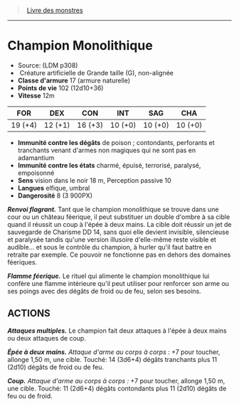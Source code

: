 ﻿> [Livre des monstres](tome_of_beasts.md)

---

# Champion Monolithique

- Source: (LDM p308)
-  Créature artificielle de Grande taille (G), non-alignée
- **Classe d'armure** 17 (armure naturelle)
- **Points de vie** 102 (12d10+36)
- **Vitesse** 12m

|FOR|DEX|CON|INT|SAG|CHA|
|---|---|---|---|---|---|
|19 (+4)|12 (+1)|16 (+3)|10 (+0)|10 (+0)|10 (+0)|

- **Immunité contre les dégâts** de poison ; contondants, perforants et tranchants venant d'armes non magiques qui ne sont pas en adamantium
- **Immunité contre les états** charmé, épuisé, terrorisé, paralysé, empoisonné
- **Sens** vision dans le noir 18 m, Perception passive 10
- **Langues** elfique, umbral
- **Dangerosité** 8 (3 900PX)

**_Renvoi flagrant._** Tant que le champion monolithique se trouve dans une cour ou un château féerique, il peut substituer un double d'ombre à sa cible quand il réussit un coup à l'épée à deux mains. La cible doit réussir un jet de sauvegarde de Charisme DD 14, sans quoi elle devient invisible, silencieuse et paralysée tandis qu'une version illusoire d'elle-même reste visible et audible... et sous le contrôle du champion, à hurler qu'il faut battre en retraite par exemple. Ce pouvoir ne fonctionne pas en dehors des domaines féeriques.

**_Flamme féerique._** Le rituel qui alimente le champion monolithique lui confère une flamme intérieure qu'il peut utiliser pour renforcer son arme ou ses poings avec des dégâts de froid ou de feu, selon ses besoins.

## ACTIONS

**_Attaques multiples._** Le champion fait deux attaques à l'épée à deux mains ou deux attaques de coup.

**_Épée à deux mains._** _Attaque d'arme au corps à corps :_ +7 pour toucher, allonge 1,50 m, une cible. Touché: 14 (3d6+4) dégâts tranchants plus 11 (2d10) dégâts de froid ou de feu.

**_Coup._** _Attaque d'arme au corps à corps :_ +7 pour toucher, allonge 1,50 m, une cible. Touché: 11 (2d6+4) dégâts contondants plus 11 (2d10) dégâts de feu ou de froid.

